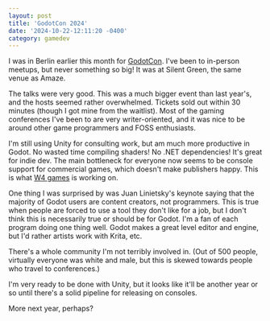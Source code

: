 ```yaml
---
layout: post
title: 'GodotCon 2024'
date: '2024-10-22-12:11:20 -0400'
category: gamedev
---
```


I was in Berlin earlier this month for [GodotCon](https://conference.godotengine.org/2024/). I've been to in-person meetups, but never something so big! It was at Silent Green, the same venue as Amaze.

The talks were very good. This was a much bigger event than last year's, and the hosts seemed rather overwhelmed. Tickets sold out within 30 minutes (though I got mine from the waitlist). Most of the gaming conferences I've been to are very writer-oriented, and it was nice to be around other game programmers and FOSS enthusiasts.

I'm still using Unity for consulting work, but am much more productive in Godot. No wasted time compiling shaders! No .NET dependencies! It's great for indie dev. The main bottleneck for everyone now seems to be console support for commercial games, which doesn't make publishers happy. This is what [W4 games](https://www.w4games.com/) is working on.

One thing I was surprised by was Juan Linietsky's keynote saying that the majority of Godot users are content creators, not programmers. This is true when people are forced to use a tool they don't like for a job, but I don't think this is necessarily true or should be for Godot. I'm a fan of each program doing one thing well. Godot makes a great level editor and engine, but I'd rather artists work with Krita, etc.

There's a whole community I'm not terribly involved in. (Out of 500 people, virtually everyone was white and male, but this is skewed towards people who travel to conferences.)

I'm very ready to be done with Unity, but it looks like it'll be another year or so until there's a solid pipeline for releasing on consoles.

More next year, perhaps?
